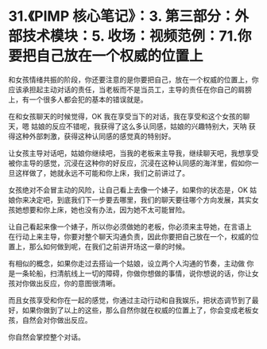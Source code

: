 # 31.《PIMP 核心笔记》：3. 第三部分：外部技术模块：5. 收场：视频范例：71.你要把自己放在一个权威的位置上

和女孩情绪共振的阶段，你还要注意的是你要把自己，放在一个权威的位置上，你应该承担起主动对话的责任，当老板而不是当员工，主导的责任在你自己的肩膀上，有一个很多人都会犯的基本的错误就是。

在和女孩聊天的时候觉得，OK 我在享受当下的对话，我在享受和这个女孩的聊天，嗯 姑娘的反应不错呢，我获得了这么多认同感，姑娘的兴趣特别大，天呐 获得这种外部刺激，获得这种认同感的感觉真的特别好。

让女孩主导对话吧，姑娘你继续吧，当我的老板来主导我，继续聊天吧，我想享受被你主导的感觉，沉浸在这种你的好反应，沉浸在这种认同感的海洋里，假如你一旦这样做了，她就永远不可能和你上床，我们之前讲过了。

女孩绝对不会冒主动的风险，让自己看上去像一个婊子，如果你的状态是，OK 姑娘你来决定吧，到底我们下一步要去哪里，我们的聊天要往哪个方向发展，其实女孩她想要和你上床，她也没有办法，因为她不太可能冒险。

让自己看起来像一个婊子，所以你必须做她的老板，你必须来主导她，在言语上 在行动上来主导，你要对整个聊天沟通负责，因此你要把自己放在一个，权威的位置上，那么如何做到呢，在我们之前讲开场这一章的时候。

有相似的概念，如果你走过去搭讪一个姑娘，设立两个人沟通的节奏，主动做 你是一条轮船，扫清航线上一切的障碍，你做你想做的事情，说你想说的话，你让女孩对你做出反应，你的意图很清晰。

而且女孩享受和你在一起的感觉，你通过主动行动和自我娱乐，把状态调节到了最好，如果你做到了以上的这些，那么自然你就在权威的位置上了，你会变成老板女孩，自然会对你做出反应。

你自然会掌控整个对话。